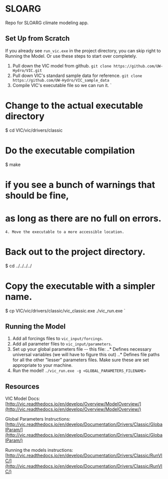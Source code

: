 # SLOARG
Repo for SLOARG climate modeling app.

## Set Up from Scratch
If you already see `run_vic.exe` in the project directory, you can skip right to Running the Model. Or use these steps to start over completely.

1. Pull down the VIC model from github.
`git clone https://github.com/UW-Hydro/VIC.git`
2. Pull down VIC's standard sample data for reference.
`git clone https://github.com/UW-Hydro/VIC_sample_data`
3. Compile VIC's executable file so we can run it.
`
# Change to the actual executable directory
$ cd VIC/vic/drivers/classic 
# Do the executable compilation
$ make  
# if you see a bunch of warnings that should be fine, 
# as long as there are no full on errors.
`
4. Move the executable to a more accessible location.
`
# Back out to the project directory.
$ cd ../../../../
# Copy the executable with a simpler name.
$ cp VIC/vic/drivers/classic/vic_classic.exe ./vic_run.exe
`

## Running the Model

1. Add all forcings files to `vic_input/forcings`.
2. Add all parameter files to `vic_input/parameters`.
3. Set up your global parameters file -- this file:
..* Defines necessary universal variables (we will have to figure this out)
..* Defines file paths for all the other "lesser" parameters files. Make sure these are set appropriate to your machine.
4. Run the model!
`./vic_run.exe -g <GLOBAL_PARAMETERS_FILENAME>`

## Resources

VIC Model Docs:
[http://vic.readthedocs.io/en/develop/Overview/ModelOverview/](http://vic.readthedocs.io/en/develop/Overview/ModelOverview/)

Global Parameters Instructions:
[http://vic.readthedocs.io/en/develop/Documentation/Drivers/Classic/GlobalParam/](http://vic.readthedocs.io/en/develop/Documentation/Drivers/Classic/GlobalParam/)

Running the models instructions:
[http://vic.readthedocs.io/en/develop/Documentation/Drivers/Classic/RunVIC/](http://vic.readthedocs.io/en/develop/Documentation/Drivers/Classic/RunVIC/)
